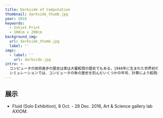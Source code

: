 ```yaml
---
title: Darkside of Computation
thumbnail: darkside_thumb.jpg
year: 2016
keywords:
  - Inkjet Print
  - 100cm x 200cm
background_img:
  url: darkside_thumb.jpg
  label: ''
imgs:
  - label: ''
    url: darkside.jpg
intro: >-
  コンピュータの技術進歩の歴史は実は大量殺戮の歴史でもある。1944年に生まれた世界初の電子式コンピュータENIAC。この部屋ほどの大きさのコンピュータはミサイルの弾道計算を効果的に処理するために米国アバディーン実験場で生まれた。弾道計算は流体力学の非線形偏微分方程式を解く必要があるため、高度な処理能力が必要とされていたのだ。その後継機種EDVACは実戦の弾道計算に使われた。この機種はいわゆるノイマン型・コンピュータと呼ばれており、我々が日々使っているPCのアーキテクチャの原型である。つまり我々が日々使っている電子式コンピュータは、殺人の道具として誕生したとも言えるのだ。しかし、同じコンピュータを使って、私たちは平和的な数々の用途を生み出している。地球上の人とコミュニケーションし、映像や音楽を作り出している。科学技術をどのように使うか、ユートピアとディストピアのどちらに導かれるか、それは我々の選択次第なのだ。コンピュータの負の歴史を後世に伝えるために、今日の一般的なPCを用いて流体力学のシミュレーションを行い、その結果を長期間保存が可能な紙というメディアに出力した。
  シミュレーションでは、コンピュータの負の歴史を刻んだいくつかの年号、計算により殺戮されたであろう想定人数などをシミュレーションの環境変数として設定し、その結果として生成される流体の形を取り出している。
---
```




## 展示

- Fluid (Solo Exhibition), 8 Oct. - 28 Dec. 2016, Art & Science gallery lab AXIOM.

